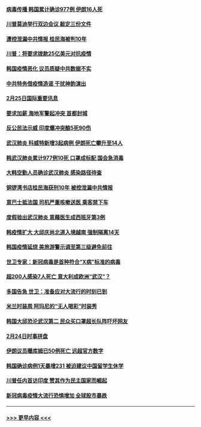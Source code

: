 #### [病毒传播 韩国累计确诊977例 伊朗16人死](../pages/prog202/a102785496.md?t=02260201) 
#### [川普莫迪举行双边会议 敲定三份文件](../pages/prog202/a102785486.md?t=02260201) 
#### [遭控泄漏中共情报 桂民海被判10年](../pages/prog202/a102785499.md?t=02260201) 
#### [川普：将要求拨款25亿美元对抗疫情](../pages/prog202/a102785490.md?t=02260201) 
#### [韩国疫情恶化 议员质疑中共数据不实](../pages/prog202/a102785460.md?t=02260201) 
#### [中共特务借疫情造谣 干扰神韵演出](../pages/prog202/a102785446.md?t=02260201) 
#### [2月25日国际重要讯息](../pages/prog202/a102785315.md?t=02260201) 
#### [要求加薪 海地军警起冲突 首都封城](../pages/prog202/a102785256.md?t=02260201) 
#### [反公民法示威 印度爆冲突酿5死90伤](../pages/prog202/a102785244.md?t=02260201) 
#### [武汉肺炎 科威特新增3起病例 伊朗死亡攀升至14人](../pages/prog202/a102785229.md?t=02260201) 
#### [韩武汉肺炎累计977例10死 口罩成标配 国会急消毒](../pages/prog202/a102784917.md?t=02260201) 
#### [大韩空勤人员确诊武汉肺炎 感染路径待查](../pages/prog202/a102785145.md?t=02260201) 
#### [铜锣湾书店桂民海获刑10年 被控泄漏中共情报](../pages/prog202/a102785088.md?t=02260201) 
#### [意巴士抵法国 司机严重咳嗽送医 乘客禁下车](../pages/prog202/a102785016.md?t=02260201) 
#### [度假验出武汉肺炎 意藉医生成西班牙第3例](../pages/prog202/a102785005.md?t=02260201) 
#### [韩疫情扩大 大邱庆尚北道入境越南 强制隔离14天](../pages/prog202/a102784992.md?t=02260201) 
#### [韩国疫情延烧 美旅游警示调至第三级避免前往](../pages/prog202/a102784949.md?t=02260201) 
#### [世卫专家：新冠病毒是首种符合“X病”标准的病毒](../pages/prog202/a102784702.md?t=02260201) 
#### [超200人感染7人死亡 意大利成欧洲“武汉”？](../pages/prog202/a102784822.md?t=02260201) 
#### [多国告急 世卫：准备应对大流行的时刻已到](../pages/prog202/a102784810.md?t=02260201) 
#### [米兰时装周 阿玛尼的“无人喝彩”时装秀](../pages/prog202/a102784750.md?t=02260201) 
#### [韩国大邱恐沦武汉第二 民众买口罩超长队阵吓坏网友](../pages/prog202/a102784714.md?t=02260201) 
#### [2月24日时事拼盘](../pages/prog202/a102784745.md?t=02260201) 
#### [伊朗议员曝库姆已50例死亡 远超官方数字](../pages/prog202/a102784656.md?t=02260201) 
#### [韩国确诊病例1天暴增231 被迫建议中国留学生休学](../pages/prog202/a102784629.md?t=02260201) 
#### [川普任内首访印度 赞其作为民主国家而崛起](../pages/prog202/a102784631.md?t=02260201) 
#### [新冠病毒疫情大流行恐惧增加 全球股市暴跌](../pages/prog202/a102784603.md?t=02260201) 

----
#### [ >>> 更早内容 <<< ](../indexes/prog202-earlier.md)
